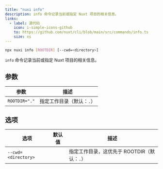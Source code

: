 ```yaml
---
title: "nuxi info"
description: info 命令记录当前或指定 Nuxt 项目的相关信息。
links:
  - label: 源代码
    icon: i-simple-icons-github
    to: https://github.com/nuxt/cli/blob/main/src/commands/info.ts
    size: xs
---
```


<!--info-cmd-->
```bash [Terminal]
npx nuxi info [ROOTDIR] [--cwd=<directory>]
```
<!--/info-cmd-->

`info` 命令记录当前或指定 Nuxt 项目的相关信息。

## 参数

<!--info-args-->
参数 | 描述
--- | ---
`ROOTDIR="."` | 指定工作目录（默认：`.`）
<!--/info-args-->

## 选项

<!--info-opts-->
选项 | 默认值 | 描述
--- | --- | ---
`--cwd=<directory>` |  | 指定工作目录，这优先于 ROOTDIR（默认：`.`）
<!--/info-opts-->
